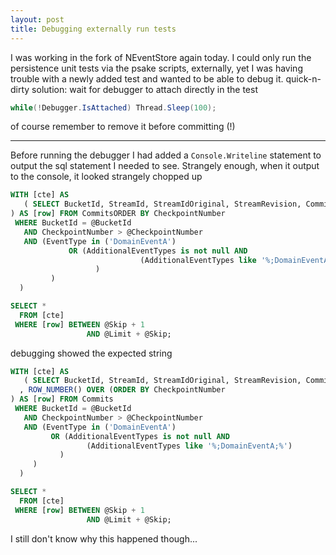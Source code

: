 ```yaml
---
layout: post
title: Debugging externally run tests
---
```


I was working in the fork of NEventStore again today.
I could only run the persistence unit tests via the psake scripts, externally, yet I was having trouble with a newly added test and wanted to be able to debug it.
quick-n-dirty solution: wait for debugger to attach directly in the test
```C#
while(!Debugger.IsAttached) Thread.Sleep(100);
```
of course remember to remove it before committing (!)

---------------------------------------------------------

Before running the debugger I had added a ```Console.Writeline``` statement to output the sql statement I needed to see.
Strangely enough, when it output to the console, it looked strangely chopped up
```sql
WITH [cte] AS
   ( SELECT BucketId, StreamId, StreamIdOriginal, StreamRevision, CommitId, CommitSequence, CommitStamp, CheckpointNumber, Headers, Payload
) AS [row] FROM CommitsORDER BY CheckpointNumber
 WHERE BucketId = @BucketId
   AND CheckpointNumber > @CheckpointNumber
   AND (EventType in ('DomainEventA')
             OR (AdditionalEventTypes is not null AND
                             (AdditionalEventTypes like '%;DomainEventA;%')
                   )
         )
  )

SELECT *
  FROM [cte]
 WHERE [row] BETWEEN @Skip + 1
                 AND @Limit + @Skip;
```

debugging showed the expected string

```sql
WITH [cte] AS
   ( SELECT BucketId, StreamId, StreamIdOriginal, StreamRevision, CommitId, CommitSequence, CommitStamp, CheckpointNumber, Headers, Payload
  , ROW_NUMBER() OVER (ORDER BY CheckpointNumber 
) AS [row] FROM Commits
 WHERE BucketId = @BucketId 
   AND CheckpointNumber > @CheckpointNumber
   AND (EventType in ('DomainEventA') 
	     OR (AdditionalEventTypes is not null AND 
			     (AdditionalEventTypes like '%;DomainEventA;%')
		   ) 
	 )
  )

SELECT *
  FROM [cte]
 WHERE [row] BETWEEN @Skip + 1
                 AND @Limit + @Skip;
```

I still don't know why this happened though...
                 
